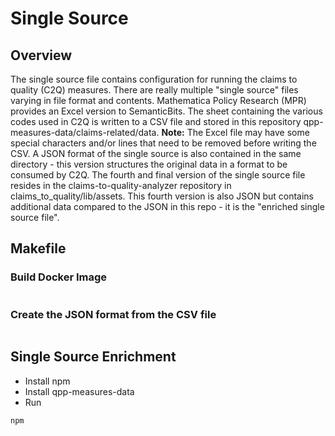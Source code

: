 # Single Source

## Overview

The single source file contains configuration for running the claims to quality (C2Q)
measures. There are really multiple "single source" files varying in file
format and contents.  Mathematica Policy Research (MPR) provides an Excel
version to SemanticBits.  The sheet containing the various codes used in
C2Q is written to a CSV file and stored in this repository 
qpp-measures-data/claims-related/data. **Note:** The Excel file may have some
special characters and/or lines that need to be removed before writing the
CSV.  A JSON format of the single source is also contained in the same directory - this version structures
the original data in a format to be consumed by C2Q.  The fourth and final 
version of the single source file resides in the claims-to-quality-analyzer 
repository in claims_to_quality/lib/assets.  This fourth version is also JSON
but contains additional data compared to the JSON in this repo - it is the 
"enriched single source file".


## Makefile
### Build Docker Image
```makefile

```

### Create the JSON format from the CSV file
```makefile

```

## Single Source Enrichment

* Install npm
* Install qpp-measures-data
* Run
```shell
npm 
```